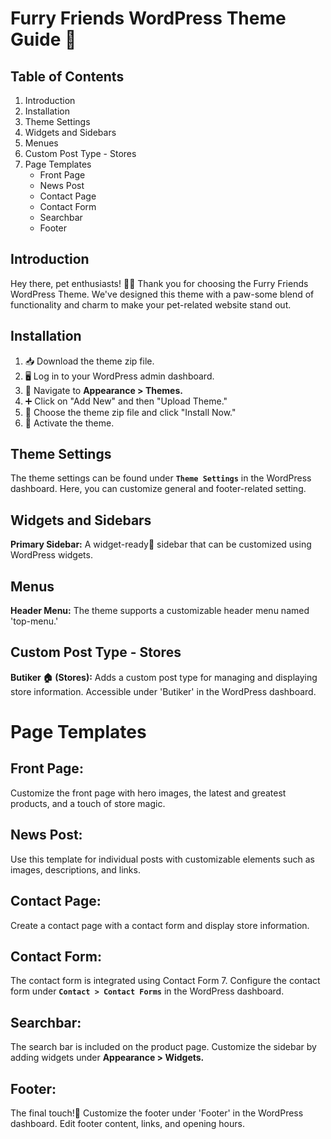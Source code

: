# Furry Friends WordPress Theme Guide 🐾

## Table of Contents

1. Introduction
2. Installation
3. Theme Settings
4. Widgets and Sidebars
5. Menues
6. Custom Post Type - Stores
7. Page Templates
   - Front Page
   - News Post
   - Contact Page
   - Contact Form
   - Searchbar
   - Footer

## Introduction <a name="introduction"></a>

Hey there, pet enthusiasts! 🐶🐱 Thank you for choosing the Furry Friends WordPress Theme. We've designed this theme with a paw-some blend of functionality and charm to make your pet-related website stand out.

## Installation <a name="installation"></a>

1. 📥 Download the theme zip file.
2. 🖥️ Log in to your WordPress admin dashboard.
3. 🚀 Navigate to **Appearance > Themes.**
4. ➕ Click on "Add New" and then "Upload Theme."
5. 📂 Choose the theme zip file and click "Install Now."
6. 🌈 Activate the theme.

## Theme Settings <a name="theme-settings"></a>

The theme settings can be found under **`Theme Settings`** in the WordPress dashboard. Here, you can customize general and footer-related setting.

## Widgets and Sidebars <a name="widgets-and-sidebars"></a>

**Primary Sidebar:**
A widget-ready🎉 sidebar that can be customized using WordPress widgets.

## Menus <a name="menus"></a>

**Header Menu:**
The theme supports a customizable header menu named 'top-menu.'

## Custom Post Type - Stores <a name="custom-post-type-stores"></a>

**Butiker 🏠 (Stores):**
Adds a custom post type for managing and displaying store information.
Accessible under 'Butiker' in the WordPress dashboard.

# Page Templates <a name="page-templates"></a>

## Front Page: <a name="front-page"></a>

Customize the front page with hero images, the latest and greatest products, and a touch of store magic.

## News Post: <a name="news-page"></a>

Use this template for individual posts with customizable elements such as images, descriptions, and links.

## Contact Page: <a name="contact-page"></a>

Create a contact page with a contact form and display store information.

## Contact Form: <a name="contact-form"></a>

The contact form is integrated using Contact Form 7.
Configure the contact form under **`Contact > Contact Forms`** in the WordPress dashboard.

## Searchbar: <a name="searchbar"></a>

The search bar is included on the product page.
Customize the sidebar by adding widgets under **Appearance > Widgets.**

## Footer: <a name="footer"></a>

The final touch!🎉 Customize the footer under 'Footer' in the WordPress dashboard. Edit footer content, links, and opening hours.
